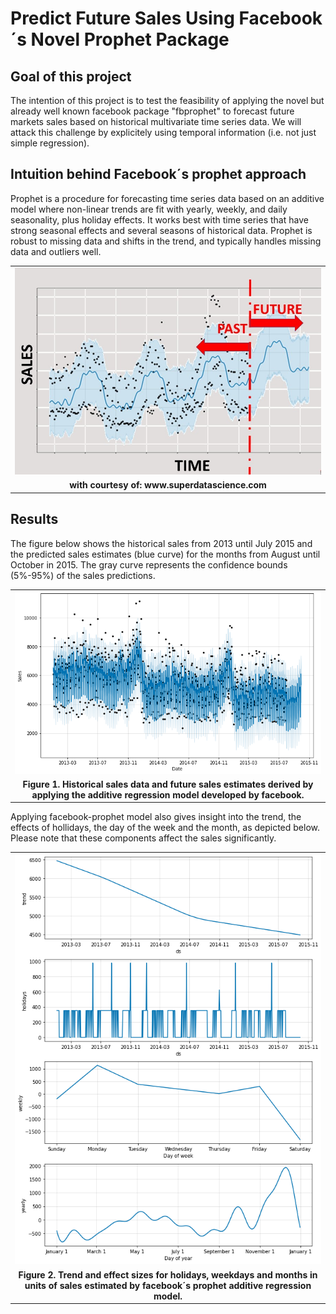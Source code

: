 # Predict Future Sales Using Facebook´s Novel Prophet Package

## Goal of this project
The intention of this project is to test the feasibility of applying the novel but already well known facebook package "fbprophet" to forecast future markets sales based on historical multivariate time series data. We will attack this challenge by explicitely using temporal information (i.e. not just simple regression).

## Intuition behind Facebook´s prophet approach
Prophet is a procedure for forecasting time series data based on an additive model where non-linear trends are fit with yearly, weekly, and daily seasonality, plus holiday effects. It works best with time series that have strong seasonal effects and several seasons of historical data. Prophet is robust to missing data and shifts in the trend, and typically handles missing data and outliers well.

<table>
  <tr><td>
    <img 
        src="images/fig_3.jpg"
        alt="Fashion MNIST sprite"  width="1000">
  </td></tr>
  <tr><td align="center">
    <b>with courtesy of: www.superdatascience.com 
  </td></tr>
</table>

## Results
The figure below shows the historical sales from 2013 until July 2015 and the predicted sales estimates (blue curve) for the months from August until October in 2015. The gray curve represents the confidence bounds (5%-95%) of the sales predictions.

<table>
  <tr><td>
    <img 
        src="images/results_1.png"
        alt="Fashion MNIST sprite"  width="1000">
  </td></tr>
    <tr><td align="center">
    <b>Figure 1. Historical sales data and future sales estimates derived by applying the additive regression model developed by facebook. 
  </td></tr>
</table>

Applying facebook-prophet model also gives insight into the trend, the effects of hollidays, the day of the week and the month, as depicted below. Please note that these components affect the sales significantly.

<table>
  <tr><td>
    <img 
        src="images/results_2.png"
        alt="Fashion MNIST sprite"  width="1000">
  </td></tr>
  <tr><td align="center">
    <b>Figure 2. Trend and effect sizes for holidays, weekdays and months in units of sales estimated by facebook´s prophet additive regression model. 
  </td></tr>
</table>
